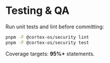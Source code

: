 # Testing & QA

Run unit tests and lint before committing:

```bash
pnpm -F @cortex-os/security lint
pnpm -F @cortex-os/security test
```

Coverage targets: **95%+** statements.
